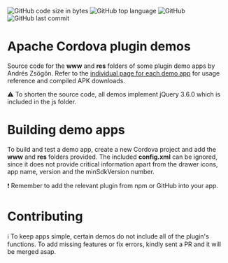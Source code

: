 ![GitHub code size in bytes](https://img.shields.io/github/languages/code-size/andreszs/cordova-plugin-demos) ![GitHub top language](https://img.shields.io/github/languages/top/andreszs/cordova-plugin-demos) ![GitHub](https://img.shields.io/github/license/andreszs/cordova-plugin-demos) ![GitHub last commit](https://img.shields.io/github/last-commit/andreszs/cordova-plugin-demos)

# Apache Cordova plugin demos

Source code for the **www** and **res** folders of some plugin demo apps by Andrés Zsögön. Refer to the [individual page for each demo app](https://www.andreszsogon.com/category/plugin-demo-apps/ "individual page for each demo app") for usage reference and compiled APK downloads.

:warning: To shorten the source code, all demos implement jQuery 3.6.0 which is included in the js folder.

# Building demo apps

To build and test a demo app, create a new Cordova project and add the **www** and **res** folders provided. The included **config.xml** can be ignored, since it does not provide critical information apart from the drawer icons, app name, version and the minSdkVersion number.

:heavy_exclamation_mark: Remember to add the relevant plugin from npm or GitHub into your app.

# Contributing

:information_source: To keep apps simple, certain demos do not include all of the plugin's functions. To add missing features or fix errors, kindly sent a PR and it will be merged asap.